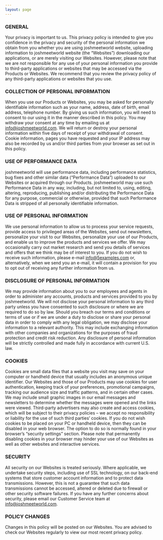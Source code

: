```yaml
---
layout: page
---
```


### GENERAL
Your privacy is important to us. This privacy policy is intended to give you confidence in the privacy and security of the personal information we obtain from you whether you are using joshmeetworld website, uploading information to joshmeetworld website (the “Websites”) downloading our applications, or are merely visiting our Websites.
However, please note that we are not responsible for any use of your personal information you provide to third-party applications or websites that may be accessed via the Products or Websites. We recommend that you review the privacy policy of any third-party applications or websites that you use.

### COLLECTION OF PERSONAL INFORMATION
When you use our Products or Websites, you may be asked for personally identifiable information such as your name, address, date of birth, email address, telephone number.
By giving us such information, you will need to consent to our using it in the manner described in this policy.
You may withdraw your consent at any time by emailing us at info@joshmeetworld.com. We will return or destroy your personal information within five days of receipt of your withdrawal of consent.
Cookie information, pages you have requested and your IP address may also be recorded by us and/or third parties from your browser as set out in this policy.

### USE OF PERFORMANCE DATA
joshmeetworld will use performance data, including performance statistics, bug fixes and other similar data (“Performance Data”) uploaded to our Websites or acquired through our Products. joshmeetworld may use such Performance Data in any way, including, but not limited to, using, editing, altering, reproducing, publishing and/or distributing the Performance Data for any purpose, commercial or otherwise, provided that such Performance Data is stripped of all personally identifiable information.

### USE OF PERSONAL INFORMATION
We use personal information to allow us to process your service requests, provide access to privileged areas of the Websites, send out newsletters, personalize your visit to our Websites, personalize your use of our Products, and enable us to improve the products and services we offer. We may occasionally carry out market research and send you details of services and offers that we think may be of interest to you. If you do not wish to receive such information, please e-mail info@5examples.com or, alternatively, when we send you an e-mail, it will contain a provision for you to opt out of receiving any further information from us.

### DISCLOSURE OF PERSONAL INFORMATION
We may provide information about you to our employees and agents in order to administer any accounts, products and services provided to you by joshmeetworld.
We will not disclose your personal information to any third party unless you have consented to such disclosure or where we are required to do so by law. Should you breach our terms and conditions or terms of use or if we are under a duty to disclose or share your personal data in order to comply with any legal obligation, we may disclose your information to a relevant authority. This may include exchanging information with other companies and organizations for the purposes of fraud protection and credit risk reduction. Any disclosure of personal information will be strictly controlled and made fully in accordance with current U.S. law.

### COOKIES
Cookies are small data files that a website you visit may save on your computer or handheld device that usually includes an anonymous unique identifier. Our Websites and those of our Products may use cookies for user authentication, keeping track of your preferences, promotional campaigns, tracking our audience size and traffic patterns, and in certain other cases. We may include small graphic images in our email messages and newsletters to determine whether the messages were opened and the links were viewed.
Third-party advertisers may also create and access cookies, which will be subject to their privacy policies – we accept no responsibility or liability for the use of such third parties’ cookies. If you do not wish cookies to be placed on your PC or handheld device, then they can be disabled in your web browser. The option to do so is normally found in your browser’s “security settings” section. Please note that permanently disabling cookies in your browser may hinder your use of our Websites as well as other websites and interactive services.

### SECURITY
All security on our Websites is treated seriously. Where applicable, we undertake security steps, including use of SSL technology, on our back-end systems that store customer account information and to protect data transmissions. However, this is not a guarantee that such data transmissions cannot be accessed, altered or deleted due to firewall or other security software failures.
If you have any further concerns about security, please email our Customer Service team at info@joshmeetworld.com.

### POLICY CHANGES
Changes in this policy will be posted on our Websites. You are advised to check our Websites regularly to view our most recent privacy policy.
